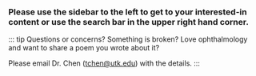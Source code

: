 ### Please use the sidebar to the left to get to your interested-in content or use the search bar in the upper right hand corner.

::: tip Questions or concerns? Something is broken?
Love ophthalmology and want to share a poem you wrote about it?

Please email Dr. Chen (tchen@utk.edu) with the details.
:::